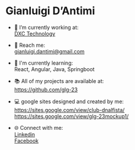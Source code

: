 # **Gianluigi D’Antimi**


* 🏢 I’m currently working at:  
[DXC Technology](https://dxc.com/)

* 📧 Reach me:  
gianluigi.dantimi@gmail.com

* 🌱 I'm currently learning:  
React, Angular, Java, Springboot

* 📚 All of my projects are available at:  
https://github.com/glg-23

* 💻 google sites designed and created by me:  
https://sites.google.com/view/club-dnalfista/  
https://sites.google.com/view/glg-23mockup1/


* 🌐 Connect with me:  
[Linkedin](https://www.linkedin.com/in/gianluigi-dantimi/)  
[Facebook](https://it-it.facebook.com/gianluigi.dantimi)




<!--
**glg-23/glg-23** is a ✨ _special_ ✨ repository because its `README.md` (this file) appears on your GitHub profile.
-->
